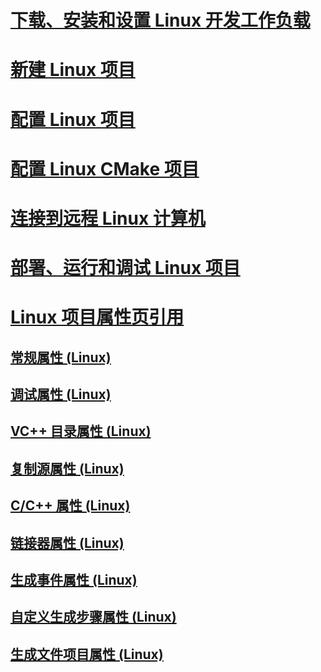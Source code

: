 # [下载、安装和设置 Linux 开发工作负载](download-install-and-setup-the-linux-development-workload.md)
# [新建 Linux 项目](create-a-new-linux-project.md)
# [配置 Linux 项目](configure-a-linux-project.md)
# [配置 Linux CMake 项目](cmake-linux-project.md)
# [连接到远程 Linux 计算机](connect-to-your-remote-linux-computer.md)
# [部署、运行和调试 Linux 项目](deploy-run-and-debug-your-linux-project.md)
# [Linux 项目属性页引用](prop-pages-linux.md)
## [常规属性 (Linux)](prop-pages/general-linux.md)
## [调试属性 (Linux)](prop-pages/debugging-linux.md)
## [VC++ 目录属性 (Linux)](prop-pages/directories-linux.md)
## [复制源属性 (Linux)](prop-pages/copy-sources-project.md)
## [C/C++ 属性 (Linux)](prop-pages/c-cpp-linux.md)
## [链接器属性 (Linux)](prop-pages/linker-linux.md)
## [生成事件属性 (Linux)](prop-pages/build-events-linux.md)
## [自定义生成步骤属性 (Linux)](prop-pages/custom-build-step-linux.md) 
## [生成文件项目属性 (Linux)](prop-pages/makefile-linux.md)